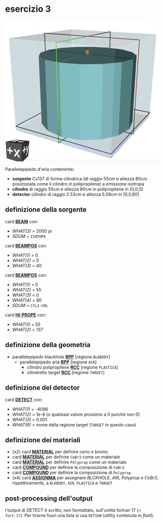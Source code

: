 # esercizio 3

![Render VTK](render_vtk.png)

Parallelepipedo d'aria contenente:
  - **sorgente** Cs137 di forma cilindrica (di raggio 55cm e altezza 80cm posizionata come il cilindro in polipropilene) a emissione isotropa
  - **cilindro** di raggio 55cm e altezza 80cm in polipropilene in [0,0,0]
  - **detector** cilindro di raggio 2.53cm e altezza 5.08cm in [0,0,80]

## definizione della sorgente

card [**BEAM**](https://flukafiles.web.cern.ch/manual/chapters/description_input/description_options/beam.html) con:
 - *WHAT(3)* > 2000 pi
 - *SDUM* = `ISOTOPE`

card [**BEAMPOS**](https://flukafiles.web.cern.ch/manual/chapters/description_input/description_options/beampos.html) con:
  - *WHAT(1)* = 0
  - *WHAT(2)* = 0
  - *WHAT(3)* = 40

card [**BEAMPOS**](https://flukafiles.web.cern.ch/manual/chapters/description_input/description_options/beampos.html) con:
  - *WHAT(1)* = 0
  - *WHAT(2)* = 55
  - *WHAT(3)* = 0
  - *WHAT(4)* = 80
  - *SDUM* = `CYLI-VOL`

card [**HI-PROPE**](https://flukafiles.web.cern.ch/manual/chapters/description_input/description_options/hi-prope.html) con:
 - *WHAT(1)* = 55
 - *WHAT(2)* = 137

## definizione della geometria

- parallelepipedo blackhole [**RPP**](https://flukafiles.web.cern.ch/manual/chapters/combinatorial_geometry/combinatorial_geometry_input/body_types/rpp.html) [regione `BLKBODY`]
  - parallelepipedo aria [**RPP**](https://flukafiles.web.cern.ch/manual/chapters/combinatorial_geometry/combinatorial_geometry_input/body_types/rpp.html) [regione `AIR`]
    - cilindro polipropilene [**RCC**](https://flukafiles.web.cern.ch/manual/chapters/combinatorial_geometry/combinatorial_geometry_input/body_types/rcc.html) [regione `PLASTICA`]
    - cilindretto target [**RCC**](https://flukafiles.web.cern.ch/manual/chapters/combinatorial_geometry/combinatorial_geometry_input/body_types/rcc.html) [regione `TARGET`]

## definizione del detector

 card [**DETECT**](https://flukafiles.web.cern.ch/manual/chapters/description_input/description_options/detect.html) con:
  - *WHAT(1)* = -4096
  - *WHAT(2)* = 1e-8 (o qualsiasi valore prossimo a 0 purché non 0)
  - *WHAT(3)* = 0.001
  - *WHAT(6)* = nome della regione target (`TARGET` in questo caso)

## definizione dei materiali
  - (x2) card [**MATERIAL**](https://flukafiles.web.cern.ch/manual/chapters/description_input/description_options/material.html) per definire cerio e bromo
  - card [**MATERIAL**](https://flukafiles.web.cern.ch/manual/chapters/description_input/description_options/material.html) per definire `CeBr3` come un materiale
  - card [**MATERIAL**](https://flukafiles.web.cern.ch/manual/chapters/description_input/description_options/material.html) per definire `Polyprop` come un materiale
  - card [**COMPOUND**](https://flukafiles.web.cern.ch/manual/chapters/description_input/description_options/compound.html) per definire la composizione di `CeBr3`
  - card [**COMPOUND**](https://flukafiles.web.cern.ch/manual/chapters/description_input/description_options/compound.html) per definire la composizione di `Polyprop`
  - (x4) card [**ASSIGNMA**](https://flukafiles.web.cern.ch/manual/chapters/description_input/description_options/assignma.html) per assegnare *BLCKHOLE*, *AIR*, *Polyprop* e *CeBr3*, rispettivamente, a `BLKBODY`, `AIR`, `PLASTICA` e `TARGET`

## post-processing dell'output

l'output di *DETECT* è scritto, non formattato, sull'untità fortran 17 (= `fort.17`). Per tirarne fuori una lista si usa `DETSUW` (utility contenuta in *flutil*).
